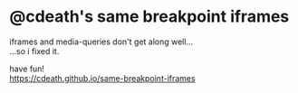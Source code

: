 # @cdeath's same breakpoint iframes


iframes and media-queries don't get along well...  
...so i fixed it.

have fun!  
https://cdeath.github.io/same-breakpoint-iframes
